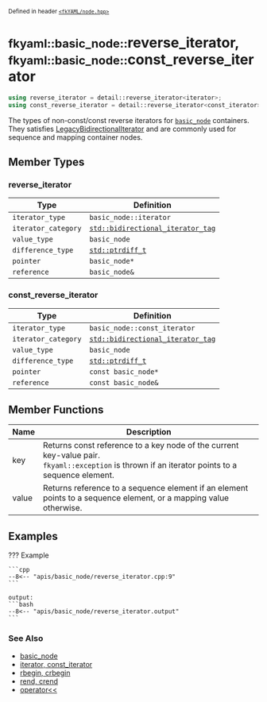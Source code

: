 <small>Defined in header [`<fkYAML/node.hpp>`](https://github.com/fktn-k/fkYAML/blob/develop/include/fkYAML/node.hpp)</small>

# <small>fkyaml::basic_node::</small>reverse_iterator, <small>fkyaml::basic_node::</small>const_reverse_iterator

```cpp
using reverse_iterator = detail::reverse_iterator<iterator>;
using const_reverse_iterator = detail::reverse_iterator<const_iterator>;
```

The types of non-const/const reverse iterators for [`basic_node`](index.md) containers.  
They satisfies [LegacyBidirectionalIterator](https://en.cppreference.com/w/cpp/named_req/BidirectionalIterator) and are commonly used for sequence and mapping container nodes.  

## **Member Types**

### reverse_iterator
| Type                | Definition                                                                                    |
| ------------------- | --------------------------------------------------------------------------------------------- |
| `iterator_type`     | `basic_node::iterator`                                                                                  |
| `iterator_category` | [`std::bidirectional_iterator_tag`](https://en.cppreference.com/w/cpp/iterator/iterator_tags) |
| `value_type`        | `basic_node`                                                                                  |
| `difference_type`   | [`std::ptrdiff_t`](https://en.cppreference.com/w/cpp/types/ptrdiff_t)                         |
| `pointer`           | `basic_node*`                                                                                 |
| `reference`         | `basic_node&`                                                                                 |

### const_reverse_iterator
| Type                | Definition                                                                                    |
| ------------------- | --------------------------------------------------------------------------------------------- |
| `iterator_type`     | `basic_node::const_iterator`                                                                                  |
| `iterator_category` | [`std::bidirectional_iterator_tag`](https://en.cppreference.com/w/cpp/iterator/iterator_tags) |
| `value_type`        | `basic_node`                                                                                  |
| `difference_type`   | [`std::ptrdiff_t`](https://en.cppreference.com/w/cpp/types/ptrdiff_t)                         |
| `pointer`           | `const basic_node*`                                                                           |
| `reference`         | `const basic_node&`                                                                           |

## **Member Functions**

| Name  | Description                                                                                                                                        |
| ----- | -------------------------------------------------------------------------------------------------------------------------------------------------- |
| key   | Returns const reference to a key node of the current key-value pair.<br>`fkyaml::exception` is thrown if an iterator points to a sequence element. |
| value | Returns reference to a sequence element if an element points to a sequence element, or a mapping value otherwise.                                  |

## **Examples**

??? Example

    ```cpp
    --8<-- "apis/basic_node/reverse_iterator.cpp:9"
    ```

    output:
    ```bash
    --8<-- "apis/basic_node/reverse_iterator.output"
    ```

### **See Also**

* [basic_node](index.md)
* [iterator, const_iterator](iterator.md)
* [rbegin, crbegin](rbegin.md)
* [rend, crend](rend.md)
* [operator<<](insertion_operator.md)
